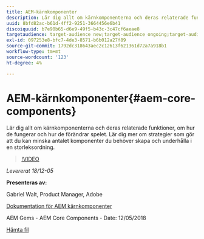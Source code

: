 ```yaml
---
title: AEM-kärnkomponenter
description: Lär dig allt om kärnkomponenterna och deras relaterade funktioner, om hur de fungerar och hur de förändrar spelet. Lär dig mer om strategier som gör att du kan minska antalet komponenter du behöver skapa och underhålla i en storleksordning.
uuid: 8bfd82ac-b61d-4ff2-9251-3664456e6b41
discoiquuid: b7e90b65-d6e9-49f5-b43c-3c47cf6aeae8
targetaudience: target-audience new;target-audience ongoing;target-audience upgrader
exl-id: 097253e8-bfc7-4de3-8571-b6b012a27f89
source-git-commit: 1792dc318643aec2c12613f621361d72a7a918b1
workflow-type: tm+mt
source-wordcount: '123'
ht-degree: 4%

---
```


# AEM-kärnkomponenter{#aem-core-components}

Lär dig allt om kärnkomponenterna och deras relaterade funktioner, om hur de fungerar och hur de förändrar spelet. Lär dig mer om strategier som gör att du kan minska antalet komponenter du behöver skapa och underhålla i en storleksordning.

>[!VIDEO](https://video.tv.adobe.com/v/25674/)

*Levererat 18/12-05*

**Presenteras av:**

Gabriel Walt, Product Manager, Adobe

[Dokumentation för AEM kärnkomponenter](https://helpx.adobe.com/experience-manager/core-components/user-guide.html)

AEM Gems - AEM Core Components - Date: 12/05/2018

[Hämta fil](assets/aem-gems-aem-sitescorecomponents-12052018.pdf)
